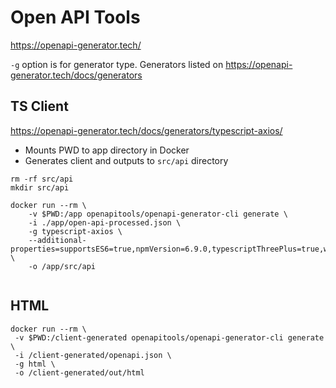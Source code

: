 # Open API Tools

https://openapi-generator.tech/

`-g` option is for generator type. Generators listed on https://openapi-generator.tech/docs/generators


## TS Client

https://openapi-generator.tech/docs/generators/typescript-axios/

- Mounts PWD to app directory in Docker
- Generates client and outputs to `src/api` directory

```
rm -rf src/api
mkdir src/api

docker run --rm \
    -v $PWD:/app openapitools/openapi-generator-cli generate \
    -i ./app/open-api-processed.json \
    -g typescript-axios \
    --additional-properties=supportsES6=true,npmVersion=6.9.0,typescriptThreePlus=true,withSeparateModelsAndApi=true,modelPackage=models,apiPackage=domain,useSingleRequestParameter=true \
    -o /app/src/api
    
```

## HTML

```
docker run --rm \
 -v $PWD:/client-generated openapitools/openapi-generator-cli generate \
 -i /client-generated/openapi.json \
 -g html \
 -o /client-generated/out/html

```

